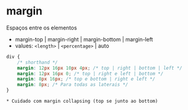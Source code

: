 # margin

Espaços entre os elementos
- margin-top | margin-right | margin-bottom | margin-left
- values: `<length>` | `<percentage>` | auto

```css
div {
    /* shorthand */
    margin: 12px 16px 10px 4px; /* top | right | bottom | left */
    margin: 12px 16px 0; /* top | right e left | bottom */
    margin: 8px 16px; /* top e bottom | right e left */
    margin: 8px; /* Para todas as laterais */
}
```

    * Cuidado com margin collapsing (top se junto ao bottom)